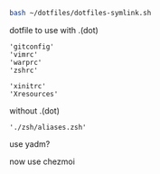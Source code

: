 ```sh
bash ~/dotfiles/dotfiles-symlink.sh
```

dotfile to use with .(dot)

```
'gitconfig'
'vimrc'
'warprc'
'zshrc'

'xinitrc'
'Xresources'
```

without .(dot)

```
'./zsh/aliases.zsh'
```

use yadm?

now use chezmoi

